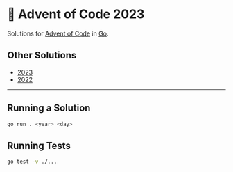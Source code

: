 # 🎄 Advent of Code 2023

Solutions for [Advent of Code](https://adventofcode.com/) in [Go](https://go.dev/).

## Other Solutions
- [2023](https://github.com/iamlucasvieira/advent-of-code-2023)
- [2022](https://github.com/iamlucasvieira/advent-of-code-2022)

---

## Running a Solution
```bash
go run . <year> <day>
```

## Running Tests
```bash
go test -v ./...
```
